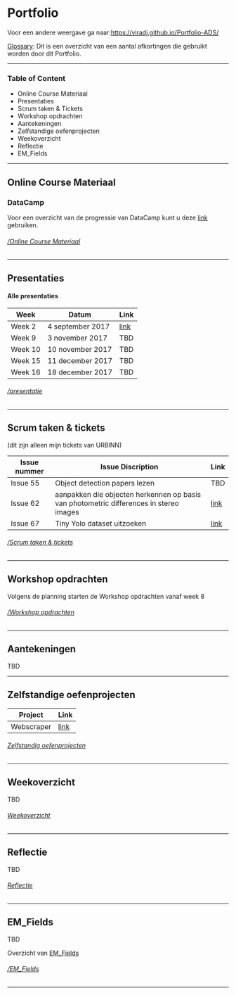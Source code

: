 # Portfolio 

Voor een andere weergave ga naar:https://viradj.github.io/Portfolio-ADS/ 

[Glossary](https://drive.google.com/open?id=1T6SjqoIwcnKSawCsKNcVKFhOjxyqTFTCHt-RJHc6fOY): Dit is een overzicht van een aantal afkortingen die gebruikt worden door dit Portfolio.

-------------------------------

### Table of Content

- Online Course Materiaal
- Presentaties
- Scrum taken & Tickets
- Workshop opdrachten
- Aantekeningen
- Zelfstandige oefenprojecten
- Weekoverzicht
- Reflectie
- EM_Fields


--------------------------------------------------------------------



## Online Course Materiaal

### DataCamp
Voor een overzicht van de progressie van DataCamp kunt u deze [link](https://github.com/Viradj/Portfolio/blob/master/Online%20Course%20Materiaal/DataCamp.md) gebruiken. 


###### [_/Online Course Materiaal_](/Online%20Course%20Materiaal)

---------------------------------------------------------------------





## Presentaties

#### Alle presentaties

| Week | Datum | Link |
|------|-------|------|
|Week 2|4 september 2017| [link](/Presentatie/Sprint%201%20%5Bweek%202%5D%20(powerpoint%202)%20-%20EM_Fields.pdf) |
|Week 9|3 november 2017| TBD|
|Week 10|10 november 2017| TBD|
|Week 15|11 december 2017| TBD|
|Week 16|18 december 2017| TBD|



###### [_/presentatie_](/Presentatie)

-----------------------------------------------------------------------------------


## Scrum taken & tickets
(dit zijn alleen mijn tickets van URBINN) 



| Issue nummer | Issue Discription | Link |
| -------------|--------------|------|
| Issue 55 | Object detection papers lezen | TBD |
| Issue 62     | aanpakken die objecten herkennen op basis van photometric differences in stereo images  |[link](/Scrum%20taken%20%26%20Tickets/Issue%2062%20-%20aanpakken%20die%20objecten%20herkennen%20op%20basis%20van%20photometric%20differences%20in%20stereo%20images/Issue%2062%20-%20photometric%20differen.pdf)      |
| Issue 67     | Tiny Yolo dataset uitzoeken  |[link](/Scrum%20taken%20%26%20Tickets/Issue%2067%20-%20Tiny%20Yolo%20dataset%20uitzoeken/Issue%2067%20-%20Tiny%20YOLO%20datasets%20.pdf)      |



###### [_/Scrum taken & tickets_](/Scrum%20taken%20%26%20Tickets)

------------------------------------------------------------------------------------------

## Workshop opdrachten

Volgens de planning starten de Workshop opdrachten vanaf week 8



###### [_/Workshop opdrachten_](/Workshop%20opdrachten)
---------------------------------------------------------------------------------------------


## Aantekeningen

TBD




-------------------------------------------------------------------------------------------

## Zelfstandige oefenprojecten

|Project | Link |
|--------|------|
|Webscraper|[link](/Zelfstandige%20oefenprojecten/Webscrape)|





###### [_Zelfstandig oefenprojecten_](/Zelfstandige%20oefenprojecten)


---------------------------------------------------------------------------------------------

## Weekoverzicht 

TBD



###### [_Weekoverzicht_](/Week%20overzicht)

----------------------------------------------------------------------------------------------

## Reflectie

TBD



###### [_Reflectie_](/Reflectie.md)

-----------------------------------------------------------------------------------------------

## EM_Fields

TBD

Overzicht van [EM_Fields](/EM-Fields) 

###### [_/EM_Fields_](EM-Fields)


-----------------------------------------------------------------------------------------------



